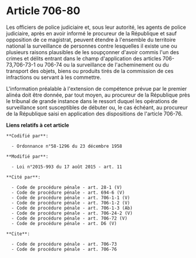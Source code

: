 # Article 706-80

Les officiers de police judiciaire et, sous leur autorité, les agents de police judiciaire, après en avoir informé le
procureur de la République et sauf opposition de ce magistrat, peuvent étendre à l'ensemble du territoire national la
surveillance de personnes contre lesquelles il existe une ou plusieurs raisons plausibles de les soupçonner d'avoir commis
l'un des crimes et délits entrant dans le champ d'application des articles 706-73,706-73-1 ou 706-74 ou la surveillance de
l'acheminement ou du transport des objets, biens ou produits tirés de la commission de ces infractions ou servant à les
commettre. 

L'information préalable à l'extension de compétence prévue par le premier alinéa doit être donnée, par tout moyen, au
procureur de la République près le tribunal de grande instance dans le ressort duquel les opérations de surveillance sont
susceptibles de débuter ou, le cas échéant, au procureur de la République saisi en application des dispositions de l'article
706-76.

**Liens relatifs à cet article**

	**Codifié par**:

	  - Ordonnance n°58-1296 du 23 décembre 1958

	**Modifié par**:

	  - Loi n°2015-993 du 17 août 2015 - art. 11

	**Cité par**:

	  - Code de procédure pénale - art. 28-1 (V)
	  - Code de procédure pénale - art. 694-6 (V)
	  - Code de procédure pénale - art. 706-1-1 (V)
	  - Code de procédure pénale - art. 706-1-2 (V)
	  - Code de procédure pénale - art. 706-1-3 (Ab)
	  - Code de procédure pénale - art. 706-24-2 (V)
	  - Code de procédure pénale - art. 706-72 (V)
	  - Code de procédure pénale - art. D6 (V)

	**Cite**:

	  - Code de procédure pénale - art. 706-73
	  - Code de procédure pénale - art. 706-76
